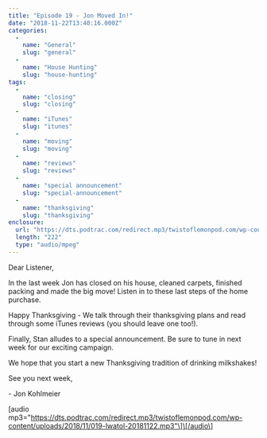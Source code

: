 ```yaml
---
title: "Episode 19 - Jon Moved In!"
date: "2018-11-22T13:40:16.000Z"
categories: 
  - 
    name: "General"
    slug: "general"
  - 
    name: "House Hunting"
    slug: "house-hunting"
tags: 
  - 
    name: "closing"
    slug: "closing"
  - 
    name: "iTunes"
    slug: "itunes"
  - 
    name: "moving"
    slug: "moving"
  - 
    name: "reviews"
    slug: "reviews"
  - 
    name: "special announcement"
    slug: "special-announcement"
  - 
    name: "thanksgiving"
    slug: "thanksgiving"
enclosure: 
  url: "https://dts.podtrac.com/redirect.mp3/twistoflemonpod.com/wp-content/uploads/2018/11/019-lwatol-20181122.mp3"
  length: "222"
  type: "audio/mpeg"
---
```


Dear Listener,

In the last week Jon has closed on his house, cleaned carpets, finished packing and made the big move! Listen in to these last steps of the home purchase.

Happy Thanksgiving - We talk through their thanksgiving plans and read through some iTunes reviews (you should leave one too!).

Finally, Stan alludes to a special announcement. Be sure to tune in next week for our exciting campaign.

We hope that you start a new Thanksgiving tradition of drinking milkshakes!

See you next week,

\- Jon Kohlmeier

\[audio mp3="https://dts.podtrac.com/redirect.mp3/twistoflemonpod.com/wp-content/uploads/2018/11/019-lwatol-20181122.mp3"\]\[/audio\]

